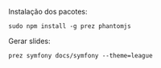 Instalação dos pacotes:

    sudo npm install -g prez phantomjs

Gerar slides:

    prez symfony docs/symfony --theme=league
